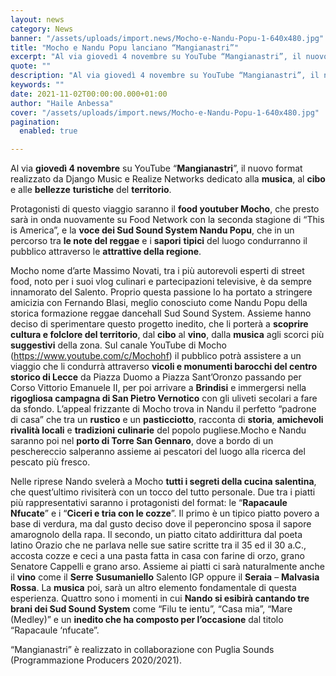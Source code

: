 ```yaml
---
layout: news
category: News
banner: "/assets/uploads/import.news/Mocho-e-Nandu-Popu-1-640x480.jpg"
title: "Mocho e Nandu Popu lanciano “Mangianastri”"
excerpt: "Al via giovedì 4 novembre su YouTube “Mangianastri”, il nuovo format realizzato da Django Music e Realize Networks dedicato alla musica, al cibo e alle bellezze turistiche del territorio. Protagonisti di questo viaggio saranno il food youtuber Mocho, che presto sarà in onda nuovamente su Food Network con la seconda stagione di “This is America”, e la voce dei Sud Sound System Nandu Popu, che in [&hellip"
quote: ""
description: "Al via giovedì 4 novembre su YouTube “Mangianastri”, il nuovo format realizzato da Django Music e Realize Networks dedicato alla musica, al cibo e alle bellezze turistiche del territorio. Protagonisti di questo viaggio saranno il food youtuber Mocho, che presto sarà in onda nuovamente su Food Network con la seconda stagione di “This is America”, e la voce dei Sud Sound System Nandu Popu, che in [&hellip"
keywords: ""
date: 2021-11-02T00:00:00.000+01:00
author: "Haile Anbessa"
cover: "/assets/uploads/import.news/Mocho-e-Nandu-Popu-1-640x480.jpg"
pagination:
  enabled: true

---
```


Al via **giovedì 4 novembre** su YouTube “**Mangianastri**”, il nuovo format realizzato da Django Music e Realize Networks dedicato alla **musica**, al **cibo** e alle **bellezze** **turistiche** del **territorio**.

Protagonisti di questo viaggio saranno il **food youtuber Mocho**, che presto sarà in onda nuovamente su Food Network con la seconda stagione di “This is America”, e la **voce dei Sud Sound System Nandu Popu**, che in un percorso tra **le note del reggae** e i **sapori** **tipici** del luogo condurranno il pubblico attraverso le **attrattive della regione**.

Mocho nome d’arte Massimo Novati, tra i più autorevoli esperti di street food, noto per i suoi vlog culinari e partecipazioni televisive, è da sempre innamorato del Salento. Proprio questa passione lo ha portato a stringere amicizia con Fernando Blasi, meglio conosciuto come Nandu Popu della storica formazione reggae dancehall Sud Sound System. Assieme hanno deciso di sperimentare questo progetto inedito, che li porterà a **scoprire cultura e folclore del territorio**, dal **cibo** al **vino**, dalla **musica** agli scorci più **suggestivi** della zona. Sul canale YouTube di Mocho (<https://www.youtube.com/c/Mochohf>) il pubblico potrà assistere a un viaggio che li condurrà attraverso **vicoli e monumenti barocchi del centro storico di Lecce** da Piazza Duomo a Piazza Sant’Oronzo passando per Corso Vittorio Emanuele II, per poi arrivare a **Brindisi** e immergersi nella **rigogliosa campagna di San Pietro Vernotico** con gli uliveti secolari a fare da sfondo. L’appeal frizzante di Mocho trova in Nandu il perfetto “padrone di casa” che tra un **rustico** e un **pasticciotto**, racconta di **storia**, **amichevoli rivalità locali** e **tradizioni** **culinarie** del popolo pugliese.Mocho e Nandu saranno poi nel **porto di Torre San Gennaro**, dove a bordo di un peschereccio salperanno assieme ai pescatori del luogo alla ricerca del pescato più fresco.

Nelle riprese Nando svelerà a Mocho **tutti i segreti della cucina salentina**, che quest’ultimo rivisiterà con un tocco del tutto personale. Due tra i piatti più rappresentativi saranno i protagonisti del format: le “**Rapacaule Nfucate**” e i “**Ciceri e tria con le cozze**”. Il primo è un tipico piatto povero a base di verdura, ma dal gusto deciso dove il peperoncino sposa il sapore amarognolo della rapa. Il secondo, un piatto citato addirittura dal poeta latino Orazio che ne parlava nelle sue satire scritte tra il 35 ed il 30 a.C., accosta cozze e ceci a una pasta fatta in casa con farine di orzo, grano Senatore Cappelli e grano arso. Assieme ai piatti ci sarà naturalmente anche il **vino** come il **Serre** **Susumaniello** Salento IGP oppure il **Seraia** – **Malvasia** **Rossa**. La **musica** poi, sarà un altro elemento fondamentale di questa esperienza. Quattro sono i momenti in cui **Nando si esibirà cantando tre brani dei Sud Sound System** come “Filu te ientu”, “Casa mia”, “Mare (Medley)” e un **inedito che ha composto per l’occasione** dal titolo “Rapacaule ‘nfucate”.

“Mangianastri” è realizzato in collaborazione con Puglia Sounds (Programmazione Producers 2020/2021).